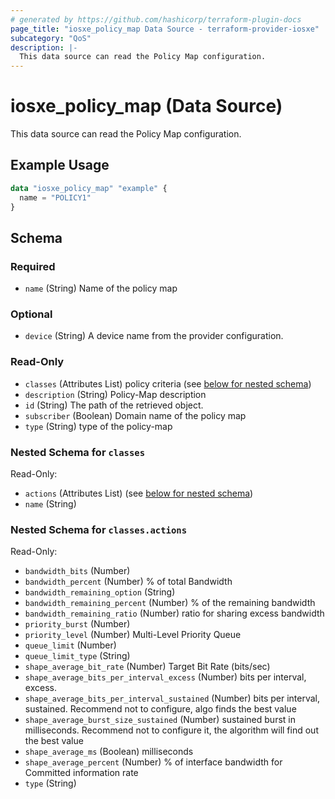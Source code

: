 ```yaml
---
# generated by https://github.com/hashicorp/terraform-plugin-docs
page_title: "iosxe_policy_map Data Source - terraform-provider-iosxe"
subcategory: "QoS"
description: |-
  This data source can read the Policy Map configuration.
---
```


# iosxe_policy_map (Data Source)

This data source can read the Policy Map configuration.

## Example Usage

```terraform
data "iosxe_policy_map" "example" {
  name = "POLICY1"
}
```

<!-- schema generated by tfplugindocs -->
## Schema

### Required

- `name` (String) Name of the policy map

### Optional

- `device` (String) A device name from the provider configuration.

### Read-Only

- `classes` (Attributes List) policy criteria (see [below for nested schema](#nestedatt--classes))
- `description` (String) Policy-Map description
- `id` (String) The path of the retrieved object.
- `subscriber` (Boolean) Domain name of the policy map
- `type` (String) type of the policy-map

<a id="nestedatt--classes"></a>
### Nested Schema for `classes`

Read-Only:

- `actions` (Attributes List) (see [below for nested schema](#nestedatt--classes--actions))
- `name` (String)

<a id="nestedatt--classes--actions"></a>
### Nested Schema for `classes.actions`

Read-Only:

- `bandwidth_bits` (Number)
- `bandwidth_percent` (Number) % of total Bandwidth
- `bandwidth_remaining_option` (String)
- `bandwidth_remaining_percent` (Number) % of the remaining bandwidth
- `bandwidth_remaining_ratio` (Number) ratio for sharing excess bandwidth
- `priority_burst` (Number)
- `priority_level` (Number) Multi-Level Priority Queue
- `queue_limit` (Number)
- `queue_limit_type` (String)
- `shape_average_bit_rate` (Number) Target Bit Rate (bits/sec)
- `shape_average_bits_per_interval_excess` (Number) bits per interval, excess.
- `shape_average_bits_per_interval_sustained` (Number) bits per interval, sustained. Recommend not to configure, algo finds the best value
- `shape_average_burst_size_sustained` (Number) sustained burst in milliseconds. Recommend not to configure it, the algorithm will find out the best value
- `shape_average_ms` (Boolean) milliseconds
- `shape_average_percent` (Number) % of interface bandwidth for Committed information rate
- `type` (String)
